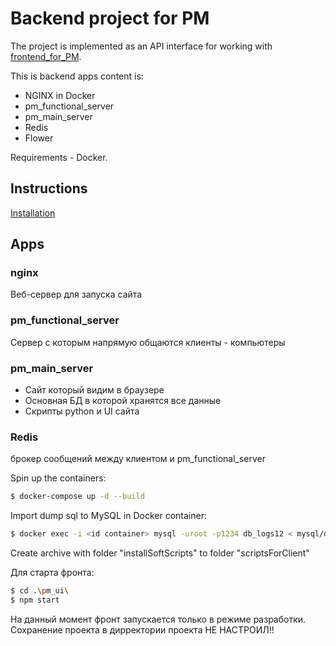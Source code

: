 # Backend project for PM

The project is implemented as an API interface for working 
with [frontend_for_PM](https://github.com/vlaskatenev/frontend_for_PM). 

This is backend apps content is: 
- NGINX in Docker
- pm_functional_server
- pm_main_server
- Redis
- Flower

Requirements - Docker.

## Instructions
[Installation](documents/INSTALLATION.md)

## Apps
### nginx  
Веб-сервер для запуска сайта
### pm_functional_server
Сервер с которым напрямую общаются клиенты - компьютеры
### pm_main_server
- Сайт который видим в браузере
- Основная БД в которой хранятся все данные
- Скрипты python и UI сайта

### Redis
брокер сообщений между клиентом и 
pm_functional_server



Spin up the containers:

```sh
$ docker-compose up -d --build
```

Import dump sql to MySQL in Docker container:

```sh
$ docker exec -i <id container> mysql -uroot -p1234 db_logs12 < mysql/dump_db_logs12.sql
```

Create archive with folder "installSoftScripts" to folder "scriptsForClient"

Для старта фронта:
```sh
$ cd .\pm_ui\
$ npm start
```
На данный момент фронт запускается только в режиме разработки.
Сохранение проекта в дирректории проекта НЕ НАСТРОИЛ!!

